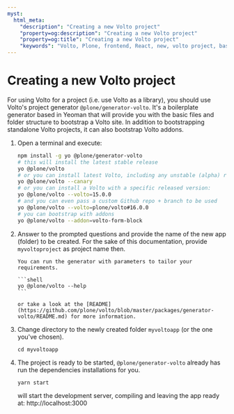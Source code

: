 ```yaml
---
myst:
  html_meta:
    "description": "Creating a new Volto project"
    "property=og:description": "Creating a new Volto project"
    "property=og:title": "Creating a new Volto project"
    "keywords": "Volto, Plone, frontend, React, new, volto project, basic"
---
```


# Creating a new Volto project

For using Volto for a project (i.e. use Volto as a library), you should use Volto's project generator `@plone/generator-volto`. It's a boilerplate generator based in Yeoman that will provide you with the basic files and folder structure to bootstrap a Volto site. In addition to bootstrapping standalone Volto projects, it can also bootstrap Volto addons.

1.  Open a terminal and execute:

    ```bash
    npm install -g yo @plone/generator-volto
    # this will install the latest stable release
    yo @plone/volto
    # or you can install latest Volto, including any unstable (alpha) release
    yo @plone/volto --canary
    # or you can install a Volto with a specific released version:
    yo @plone/volto --volto=15.0.0
    # and you can even pass a custom Github repo + branch to be used
    yo @plone/volto --volto=plone/volto#16.0.0
    # you can bootstrap with addons
    yo @plone/volto --addon=volto-form-block
    ```

2.  Answer to the prompted questions and provide the name of the new app (folder) to be created. For the sake of this documentation, provide `myvoltoproject` as project name then.

    ````{note}
    You can run the generator with parameters to tailor your requirements.

    ```shell
    yo @plone/volto --help
    ```

    or take a look at the [README](https://github.com/plone/volto/blob/master/packages/generator-volto/README.md) for more information.
    ````

3.  Change directory to the newly created folder `myvoltoapp` (or the one you've chosen).

    ```shell
    cd myvoltoapp
    ```

4.  The project is ready to be started, `@plone/generator-volto` already has run the dependencies installations for you.

    ```shell
    yarn start
    ```

    will start the development server, compiling and leaving the app ready at:
    http://localhost:3000
